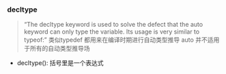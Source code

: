 
### decltype
> “The decltype keyword is used to solve the defect that the auto keyword can only type the variable. Its usage is very similar to typeof:”
> 类似typedef
> 都用来在编译时期进行自动类型推导
>  auto 并不适用于所有的自动类型推导场
* decltype(): 括号里是一个表达式
